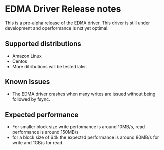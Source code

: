 # EDMA Driver Release notes 

This is a pre-alpha release of the EDMA driver. This driver is still under development and operformance is not yet optimal.

## Supported distributions
- Amazon Linux
- Centos
- More ditributions will be tested later.

## Known Issues
- The EDMA driver crashes when many writes are issued without being followed by fsync.

## Expected performance
- For smaller block size write performance is around 10MB/s, read performance is around 150MB/s
- for a block size of 64k the expected performance is around 80MB/s for write and 1GB/s for read.
